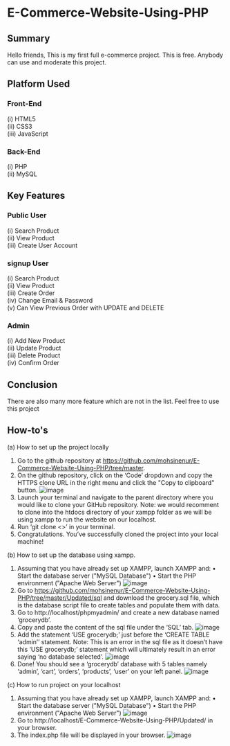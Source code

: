 # E-Commerce-Website-Using-PHP

## Summary
Hello friends, This is my first full e-commerce project. This is free. Anybody can use and moderate this project.

## Platform Used
### Front-End
  (i) HTML5 <br>
  (ii) CSS3 <br>
  (iii) JavaScript <br>

### Back-End
  (i) PHP <br>
  (ii) MySQL <br>

## Key Features
### Public User
(i) Search Product <br>
(ii) View Product <br>
(iii) Create User Account <br>

### signup User
(i) Search Product <br>
(ii) View Product <br>
(iii) Create Order <br>
(iv) Change Email & Password <br>
(v) Can View Previous Order with UPDATE and DELETE <br>

### Admin
(i) Add New Product <br>
(ii) Update Product <br>
(iii) Delete Product <br>
(iv) Confirm Order <br>

## Conclusion
There are also many more feature which are not in the list. Feel free to use this project

## How-to's
(a)	How to set up the project locally
1)	Go to the github repository at https://github.com/mohsinenur/E-Commerce-Website-Using-PHP/tree/master.  
2)	On the github repository, click on the ‘Code’ dropdown and copy the HTTPS clone URL in the right menu and click the "Copy to clipboard" button.
 ![image](https://github.com/RyderGan/sme_e-commerce-website/assets/75482385/345e040f-6c33-4762-a3a9-a5cd463bf1a7)
3)	Launch your terminal and navigate to the parent directory where you would like to clone your GitHub repository.
Note: we would recomment to clone into the htdocs directory of your xampp folder as we will be using xampp to run the website on our localhost.
4)	Run ‘git clone <<HTTPS clone URL>>’ in your terminal.
5)	Congratulations. You’ve successfully cloned the project into your local machine!

(b)	How to set up the database using xampp.
1)	Assuming that you have already set up XAMPP, launch XAMPP and:
•	Start the database server ("MySQL Database")
•	Start the PHP environment ("Apache Web Server")
 ![image](https://github.com/RyderGan/sme_e-commerce-website/assets/75482385/013bedad-0c6b-4abb-b5dd-4bfb72f06465)
2)	Go to https://github.com/mohsinenur/E-Commerce-Website-Using-PHP/tree/master/Updated/sql and download the grocery.sql file, which is the database script file to create tables and populate them with data.
3)	Go to http://localhost/phpmyadmin/ and create a new database named ‘grocerydb’. 
4)	Copy and paste the content of the sql file under the ‘SQL’ tab.
 ![image](https://github.com/RyderGan/sme_e-commerce-website/assets/75482385/1aa59f40-a87d-47bd-afc4-604ff748d673)
5)	Add the statement ‘USE grocerydb;’ just before the ‘CREATE TABLE ‘admin’’ statement.
Note: This is an error in the sql file as it doesn’t have this ‘USE grocerydb;’ statement which will ultimately result in an error saying ‘no database selected’.
 ![image](https://github.com/RyderGan/sme_e-commerce-website/assets/75482385/cd9b9455-3f3e-46f5-b1e5-19df81f2c2f8)
6)	Done! You should see a ‘grocerydb’ database with 5 tables namely ‘admin’, ‘cart’, ‘orders’, ‘products’, ‘user’ on your left panel.
 ![image](https://github.com/RyderGan/sme_e-commerce-website/assets/75482385/677e5051-adbe-482f-8026-90b99455da62)

(c)	How to run project on your localhost
1)	Assuming that you have already set up XAMPP, launch XAMPP and:
•	Start the database server ("MySQL Database")
•	Start the PHP environment ("Apache Web Server")
 ![image](https://github.com/RyderGan/sme_e-commerce-website/assets/75482385/44192b8c-5bad-4b9f-be22-0bed142799da)
2)	Go to http://localhost/E-Commerce-Website-Using-PHP/Updated/ in your browser.
3)	The index.php file will be displayed in your browser.
 ![image](https://github.com/RyderGan/sme_e-commerce-website/assets/75482385/f6525497-592c-427e-b798-265162415517)

